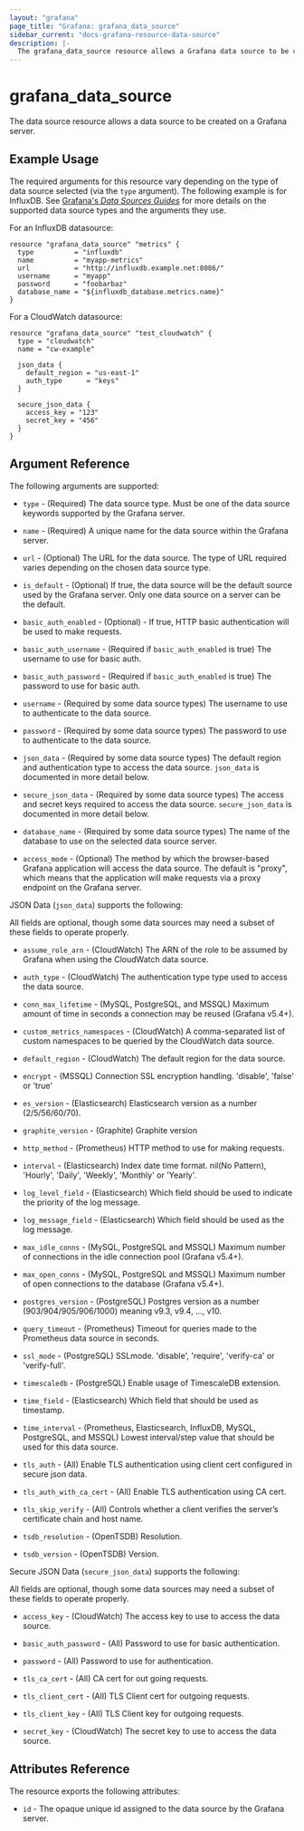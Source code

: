 ```yaml
---
layout: "grafana"
page_title: "Grafana: grafana_data_source"
sidebar_current: "docs-grafana-resource-data-source"
description: |-
  The grafana_data_source resource allows a Grafana data source to be created.
---
```


# grafana\_data\_source

The data source resource allows a data source to be created on a Grafana server.

## Example Usage

The required arguments for this resource vary depending on the type of data
source selected (via the `type` argument). The following example is for
InfluxDB. See
[Grafana's *Data Sources Guides*](http://docs.grafana.org/#data-sources-guides)
for more details on the supported data source types and the arguments they use.

For an InfluxDB datasource:

```hcl
resource "grafana_data_source" "metrics" {
  type          = "influxdb"
  name          = "myapp-metrics"
  url           = "http://influxdb.example.net:8086/"
  username      = "myapp"
  password      = "foobarbaz"
  database_name = "${influxdb_database.metrics.name}"
}
```

For a CloudWatch datasource:

```hcl
resource "grafana_data_source" "test_cloudwatch" {
  type = "cloudwatch"
  name = "cw-example"

  json_data {
    default_region = "us-east-1"
    auth_type      = "keys"
  }

  secure_json_data {
    access_key = "123"
    secret_key = "456"
  }
}
```

## Argument Reference

The following arguments are supported:

* `type` - (Required) The data source type. Must be one of the data source
  keywords supported by the Grafana server.

* `name` - (Required) A unique name for the data source within the Grafana
  server.

* `url` - (Optional) The URL for the data source. The type of URL required
  varies depending on the chosen data source type.

* `is_default` - (Optional) If true, the data source will be the default
  source used by the Grafana server. Only one data source on a server can be
  the default.

* `basic_auth_enabled` - (Optional) - If true, HTTP basic authentication will
  be used to make requests.

* `basic_auth_username` - (Required if `basic_auth_enabled` is true) The
  username to use for basic auth.

* `basic_auth_password` - (Required if `basic_auth_enabled` is true) The
  password to use for basic auth.

* `username` - (Required by some data source types) The username to use to
  authenticate to the data source.

* `password` - (Required by some data source types) The password to use to
  authenticate to the data source.

* `json_data` - (Required by some data source types) The default region
  and authentication type to access the data source. `json_data` is documented
  in more detail below.

* `secure_json_data` - (Required by some data source types) The access and
  secret keys required to access the data source. `secure_json_data` is
  documented in more detail below.

* `database_name` - (Required by some data source types) The name of the
  database to use on the selected data source server.

* `access_mode` - (Optional) The method by which the browser-based Grafana
  application will access the data source. The default is "proxy", which means
  that the application will make requests via a proxy endpoint on the Grafana
  server.

JSON Data (`json_data`) supports the following:

All fields are optional, though some data sources may need a subset of these
fields to operate properly.

* `assume_role_arn` - (CloudWatch) The ARN of the role to be assumed by Grafana
  when using the CloudWatch data source.

* `auth_type` - (CloudWatch) The authentication type type used to access the
  data source.

* `conn_max_lifetime` - (MySQL, PostgreSQL, and MSSQL) Maximum amount of time in
  seconds a connection may be reused (Grafana v5.4+).

* `custom_metrics_namespaces` - (CloudWatch)
  A comma-separated list of custom namespaces to be queried by the CloudWatch
  data source.

* `default_region` - (CloudWatch) The default region for the data source.

* `encrypt` - (MSSQL) Connection SSL encryption handling. 'disable', 'false' or
  'true'

* `es_version` - (Elasticsearch) Elasticsearch version as a number (2/5/56/60/70).

* `graphite_version` - (Graphite) Graphite version

* `http_method` - (Prometheus) HTTP method to use for making requests.

* `interval` - (Elasticsearch) Index date time format. nil(No Pattern), 'Hourly',
  'Daily', 'Weekly', 'Monthly' or 'Yearly'.

* `log_level_field` - (Elasticsearch) Which field should be used to indicate the
  priority of the log message.

* `log_message_field` - (Elasticsearch) Which field should be used as the log
  message.

* `max_idle_conns` - (MySQL, PostgreSQL and MSSQL) Maximum number of connections
  in the idle connection pool (Grafana v5.4+).

* `max_open_conns` - (MySQL, PostgreSQL and MSSQL) Maximum number of open
  connections to the database (Grafana v5.4+).

* `postgres_version` - (PostgreSQL) Postgres version as a number
  (903/904/905/906/1000) meaning v9.3, v9.4, …, v10.

* `query_timeout` - (Prometheus) Timeout for queries made to the Prometheus
  data source in seconds.

* `ssl_mode` - (PostgreSQL) SSLmode. 'disable', 'require', 'verify-ca' or
  'verify-full'.

* `timescaledb` - (PostgreSQL) Enable usage of TimescaleDB extension.

* `time_field` - (Elasticsearch) Which field that should be used as timestamp.

* `time_interval` - (Prometheus, Elasticsearch, InfluxDB, MySQL, PostgreSQL, and
  MSSQL) Lowest interval/step value that should be used for this data source.

* `tls_auth` - (All) Enable TLS authentication using client cert configured in
  secure json data.

* `tls_auth_with_ca_cert` - (All) Enable TLS authentication using CA cert.

* `tls_skip_verify` - (All) Controls whether a client verifies the server’s
  certificate chain and host name.

* `tsdb_resolution` - (OpenTSDB) Resolution.

* `tsdb_version` - (OpenTSDB) Version.

Secure JSON Data (`secure_json_data`) supports the following:

All fields are optional, though some data sources may need a subset of these
fields to operate properly.

* `access_key` - (CloudWatch) The access key to use to access the data source.

* `basic_auth_password` - (All) Password to use for basic authentication.

* `password` - (All) Password to use for authentication.

* `tls_ca_cert` - (All) CA cert for out going requests.

* `tls_client_cert` - (All) TLS Client cert for outgoing requests.

* `tls_client_key` - (All) TLS Client key for outgoing requests.

* `secret_key` - (CloudWatch) The secret key to use to access the data source.

## Attributes Reference

The resource exports the following attributes:

* `id` - The opaque unique id assigned to the data source by the Grafana
  server.
